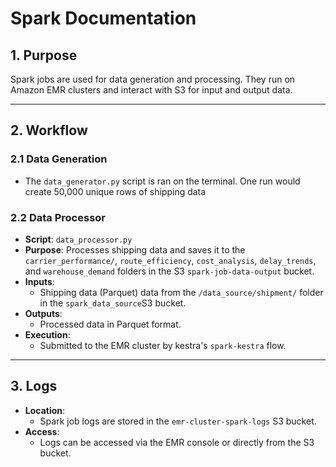 
# **Spark Documentation**

## **1. Purpose**
Spark jobs are used for data generation and processing. They run on Amazon EMR clusters and interact with S3 for input and output data.

---

## **2. Workflow**

### **2.1 Data Generation**
- The `data_generator.py` script is ran on the terminal. One run would create 50,000 unique rows of shipping data 

### **2.2 Data Processor**
- **Script**: `data_processor.py`
- **Purpose**: Processes shipping data and saves it to the `carrier_performance/`, `route_efficiency`, `cost_analysis`, `delay_trends`, and `warehouse_demand` folders in the S3 `spark-job-data-output` bucket.
- **Inputs**:
  - Shipping data (Parquet) data from the `/data_source/shipment/` folder in the `spark_data_source`S3 bucket.
- **Outputs**:
  - Processed data in Parquet format.
- **Execution**:
  - Submitted to the EMR cluster by kestra's `spark-kestra` flow.

---

## **3. Logs**
- **Location**:
  - Spark job logs are stored in the `emr-cluster-spark-logs` S3 bucket.
- **Access**:
  - Logs can be accessed via the EMR console or directly from the S3 bucket.
